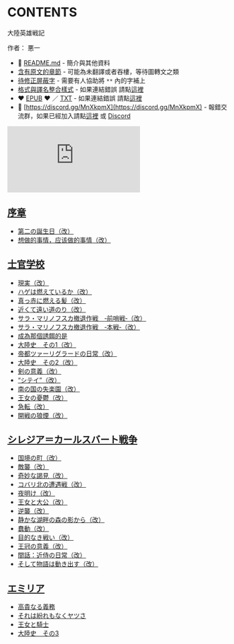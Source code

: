 # CONTENTS

大陸英雄戦記  

作者： 悪一  



- :closed_book: [README.md](README.md) - 簡介與其他資料
- [含有原文的章節](ja.md) - 可能為未翻譯或者吞樓，等待圖轉文之類
- [待修正屏蔽字](%E5%BE%85%E4%BF%AE%E6%AD%A3%E5%B1%8F%E8%94%BD%E5%AD%97.md) - 需要有人協助將 `**` 內的字補上
- [格式與譯名整合樣式](https://github.com/bluelovers/node-novel/blob/master/lib/locales/%E5%A4%A7%E9%99%B8%E8%8B%B1%E9%9B%84%E6%88%A6%E8%A8%98.ts) - 如果連結錯誤 請點[這裡](https://github.com/bluelovers/node-novel/blob/master/lib/locales/)
-  :heart: [EPUB](https://gitlab.com/demonovel/epub-txt/blob/master/syosetu_out/%E5%A4%A7%E9%99%B8%E8%8B%B1%E9%9B%84%E6%88%A6%E8%A8%98.epub) :heart:  ／ [TXT](https://gitlab.com/demonovel/epub-txt/blob/master/syosetu_out/out/%E5%A4%A7%E9%99%B8%E8%8B%B1%E9%9B%84%E6%88%A6%E8%A8%98.out.txt) - 如果連結錯誤 請點[這裡](https://gitlab.com/demonovel/epub-txt/blob/master/syosetu_out/syosetu_out)
- :mega: [https://discord.gg/MnXkpmX](https://discord.gg/MnXkpmX) - 報錯交流群，如果已經加入請點[這裡](https://discordapp.com/channels/467794087769014273/467794088285175809) 或 [Discord](https://discordapp.com/channels/@me)


![導航目錄](https://chart.apis.google.com/chart?cht=qr&chs=150x150&chl=https://gitlab.com/novel-group/txt-source/blob/master/syosetu_out/大陸英雄戦記/導航目錄.md "導航目錄")




## [序章](00000_%E5%BA%8F%E7%AB%A0)

- [第二の誕生日（改）](00000_%E5%BA%8F%E7%AB%A0/00010_%E7%AC%AC%E4%BA%8C%E3%81%AE%E8%AA%95%E7%94%9F%E6%97%A5%EF%BC%88%E6%94%B9%EF%BC%89.txt)
- [想做的事情，应该做的事情（改）](00000_%E5%BA%8F%E7%AB%A0/00020_%E6%83%B3%E5%81%9A%E7%9A%84%E4%BA%8B%E6%83%85%EF%BC%8C%E5%BA%94%E8%AF%A5%E5%81%9A%E7%9A%84%E4%BA%8B%E6%83%85%EF%BC%88%E6%94%B9%EF%BC%89.txt)


## [士官学校](00010_%E5%A3%AB%E5%AE%98%E5%AD%A6%E6%A0%A1)

- [現実（改）](00010_%E5%A3%AB%E5%AE%98%E5%AD%A6%E6%A0%A1/00010_%E7%8F%BE%E5%AE%9F%EF%BC%88%E6%94%B9%EF%BC%89.txt)
- [ハゲは燃えているか（改）](00010_%E5%A3%AB%E5%AE%98%E5%AD%A6%E6%A0%A1/00020_%E3%83%8F%E3%82%B2%E3%81%AF%E7%87%83%E3%81%88%E3%81%A6%E3%81%84%E3%82%8B%E3%81%8B%EF%BC%88%E6%94%B9%EF%BC%89.txt)
- [真っ赤に燃える髪（改）](00010_%E5%A3%AB%E5%AE%98%E5%AD%A6%E6%A0%A1/00030_%E7%9C%9F%E3%81%A3%E8%B5%A4%E3%81%AB%E7%87%83%E3%81%88%E3%82%8B%E9%AB%AA%EF%BC%88%E6%94%B9%EF%BC%89.txt)
- [近くて遠い道のり（改）](00010_%E5%A3%AB%E5%AE%98%E5%AD%A6%E6%A0%A1/00040_%E8%BF%91%E3%81%8F%E3%81%A6%E9%81%A0%E3%81%84%E9%81%93%E3%81%AE%E3%82%8A%EF%BC%88%E6%94%B9%EF%BC%89.txt)
- [サラ・マリノフスカ撤退作戦　‐前哨戦‐（改）](00010_%E5%A3%AB%E5%AE%98%E5%AD%A6%E6%A0%A1/00050_%E3%82%B5%E3%83%A9%E3%83%BB%E3%83%9E%E3%83%AA%E3%83%8E%E3%83%95%E3%82%B9%E3%82%AB%E6%92%A4%E9%80%80%E4%BD%9C%E6%88%A6%E3%80%80%E2%80%90%E5%89%8D%E5%93%A8%E6%88%A6%E2%80%90%EF%BC%88%E6%94%B9%EF%BC%89.txt)
- [サラ・マリノフスカ撤退作戦　‐本戦‐（改）](00010_%E5%A3%AB%E5%AE%98%E5%AD%A6%E6%A0%A1/00060_%E3%82%B5%E3%83%A9%E3%83%BB%E3%83%9E%E3%83%AA%E3%83%8E%E3%83%95%E3%82%B9%E3%82%AB%E6%92%A4%E9%80%80%E4%BD%9C%E6%88%A6%E3%80%80%E2%80%90%E6%9C%AC%E6%88%A6%E2%80%90%EF%BC%88%E6%94%B9%EF%BC%89.txt)
- [成為那個誘餌的是](00010_%E5%A3%AB%E5%AE%98%E5%AD%A6%E6%A0%A1/00070_%E6%88%90%E7%82%BA%E9%82%A3%E5%80%8B%E8%AA%98%E9%A4%8C%E7%9A%84%E6%98%AF.txt)
- [大陸史　その1（改）](00010_%E5%A3%AB%E5%AE%98%E5%AD%A6%E6%A0%A1/00080_%E5%A4%A7%E9%99%B8%E5%8F%B2%E3%80%80%E3%81%9D%E3%81%AE1%EF%BC%88%E6%94%B9%EF%BC%89.txt)
- [帝都ツァーリグラードの日常（改）](00010_%E5%A3%AB%E5%AE%98%E5%AD%A6%E6%A0%A1/00090_%E5%B8%9D%E9%83%BD%E3%83%84%E3%82%A1%E3%83%BC%E3%83%AA%E3%82%B0%E3%83%A9%E3%83%BC%E3%83%89%E3%81%AE%E6%97%A5%E5%B8%B8%EF%BC%88%E6%94%B9%EF%BC%89.txt)
- [大陸史　その2（改）](00010_%E5%A3%AB%E5%AE%98%E5%AD%A6%E6%A0%A1/00100_%E5%A4%A7%E9%99%B8%E5%8F%B2%E3%80%80%E3%81%9D%E3%81%AE2%EF%BC%88%E6%94%B9%EF%BC%89.txt)
- [剣の意義（改）](00010_%E5%A3%AB%E5%AE%98%E5%AD%A6%E6%A0%A1/00110_%E5%89%A3%E3%81%AE%E6%84%8F%E7%BE%A9%EF%BC%88%E6%94%B9%EF%BC%89.txt)
- [“シテイ”（改）](00010_%E5%A3%AB%E5%AE%98%E5%AD%A6%E6%A0%A1/00120_%E2%80%9C%E3%82%B7%E3%83%86%E3%82%A4%E2%80%9D%EF%BC%88%E6%94%B9%EF%BC%89.txt)
- [南の国の失楽園（改）](00010_%E5%A3%AB%E5%AE%98%E5%AD%A6%E6%A0%A1/00130_%E5%8D%97%E3%81%AE%E5%9B%BD%E3%81%AE%E5%A4%B1%E6%A5%BD%E5%9C%92%EF%BC%88%E6%94%B9%EF%BC%89.txt)
- [王女の憂鬱（改）](00010_%E5%A3%AB%E5%AE%98%E5%AD%A6%E6%A0%A1/00140_%E7%8E%8B%E5%A5%B3%E3%81%AE%E6%86%82%E9%AC%B1%EF%BC%88%E6%94%B9%EF%BC%89.txt)
- [急転（改）](00010_%E5%A3%AB%E5%AE%98%E5%AD%A6%E6%A0%A1/00150_%E6%80%A5%E8%BB%A2%EF%BC%88%E6%94%B9%EF%BC%89.txt)
- [開戦の狼煙（改）](00010_%E5%A3%AB%E5%AE%98%E5%AD%A6%E6%A0%A1/00160_%E9%96%8B%E6%88%A6%E3%81%AE%E7%8B%BC%E7%85%99%EF%BC%88%E6%94%B9%EF%BC%89.txt)


## [シレジア＝カールスバート戦争](00020_%E3%82%B7%E3%83%AC%E3%82%B8%E3%82%A2%EF%BC%9D%E3%82%AB%E3%83%BC%E3%83%AB%E3%82%B9%E3%83%90%E3%83%BC%E3%83%88%E6%88%A6%E4%BA%89)

- [国境の町（改）](00020_%E3%82%B7%E3%83%AC%E3%82%B8%E3%82%A2%EF%BC%9D%E3%82%AB%E3%83%BC%E3%83%AB%E3%82%B9%E3%83%90%E3%83%BC%E3%83%88%E6%88%A6%E4%BA%89/00010_%E5%9B%BD%E5%A2%83%E3%81%AE%E7%94%BA%EF%BC%88%E6%94%B9%EF%BC%89.txt)
- [敵襲（改）](00020_%E3%82%B7%E3%83%AC%E3%82%B8%E3%82%A2%EF%BC%9D%E3%82%AB%E3%83%BC%E3%83%AB%E3%82%B9%E3%83%90%E3%83%BC%E3%83%88%E6%88%A6%E4%BA%89/00020_%E6%95%B5%E8%A5%B2%EF%BC%88%E6%94%B9%EF%BC%89.txt)
- [奇妙な謁見（改）](00020_%E3%82%B7%E3%83%AC%E3%82%B8%E3%82%A2%EF%BC%9D%E3%82%AB%E3%83%BC%E3%83%AB%E3%82%B9%E3%83%90%E3%83%BC%E3%83%88%E6%88%A6%E4%BA%89/00030_%E5%A5%87%E5%A6%99%E3%81%AA%E8%AC%81%E8%A6%8B%EF%BC%88%E6%94%B9%EF%BC%89.txt)
- [コバリ北の遭遇戦（改）](00020_%E3%82%B7%E3%83%AC%E3%82%B8%E3%82%A2%EF%BC%9D%E3%82%AB%E3%83%BC%E3%83%AB%E3%82%B9%E3%83%90%E3%83%BC%E3%83%88%E6%88%A6%E4%BA%89/00040_%E3%82%B3%E3%83%90%E3%83%AA%E5%8C%97%E3%81%AE%E9%81%AD%E9%81%87%E6%88%A6%EF%BC%88%E6%94%B9%EF%BC%89.txt)
- [夜明け（改）](00020_%E3%82%B7%E3%83%AC%E3%82%B8%E3%82%A2%EF%BC%9D%E3%82%AB%E3%83%BC%E3%83%AB%E3%82%B9%E3%83%90%E3%83%BC%E3%83%88%E6%88%A6%E4%BA%89/00050_%E5%A4%9C%E6%98%8E%E3%81%91%EF%BC%88%E6%94%B9%EF%BC%89.txt)
- [王女と大公（改）](00020_%E3%82%B7%E3%83%AC%E3%82%B8%E3%82%A2%EF%BC%9D%E3%82%AB%E3%83%BC%E3%83%AB%E3%82%B9%E3%83%90%E3%83%BC%E3%83%88%E6%88%A6%E4%BA%89/00060_%E7%8E%8B%E5%A5%B3%E3%81%A8%E5%A4%A7%E5%85%AC%EF%BC%88%E6%94%B9%EF%BC%89.txt)
- [逆襲（改）](00020_%E3%82%B7%E3%83%AC%E3%82%B8%E3%82%A2%EF%BC%9D%E3%82%AB%E3%83%BC%E3%83%AB%E3%82%B9%E3%83%90%E3%83%BC%E3%83%88%E6%88%A6%E4%BA%89/00070_%E9%80%86%E8%A5%B2%EF%BC%88%E6%94%B9%EF%BC%89.txt)
- [静かな湖畔の森の影から（改）](00020_%E3%82%B7%E3%83%AC%E3%82%B8%E3%82%A2%EF%BC%9D%E3%82%AB%E3%83%BC%E3%83%AB%E3%82%B9%E3%83%90%E3%83%BC%E3%83%88%E6%88%A6%E4%BA%89/00080_%E9%9D%99%E3%81%8B%E3%81%AA%E6%B9%96%E7%95%94%E3%81%AE%E6%A3%AE%E3%81%AE%E5%BD%B1%E3%81%8B%E3%82%89%EF%BC%88%E6%94%B9%EF%BC%89.txt)
- [蠢動（改）](00020_%E3%82%B7%E3%83%AC%E3%82%B8%E3%82%A2%EF%BC%9D%E3%82%AB%E3%83%BC%E3%83%AB%E3%82%B9%E3%83%90%E3%83%BC%E3%83%88%E6%88%A6%E4%BA%89/00090_%E8%A0%A2%E5%8B%95%EF%BC%88%E6%94%B9%EF%BC%89.txt)
- [目的なき戦い（改）](00020_%E3%82%B7%E3%83%AC%E3%82%B8%E3%82%A2%EF%BC%9D%E3%82%AB%E3%83%BC%E3%83%AB%E3%82%B9%E3%83%90%E3%83%BC%E3%83%88%E6%88%A6%E4%BA%89/00100_%E7%9B%AE%E7%9A%84%E3%81%AA%E3%81%8D%E6%88%A6%E3%81%84%EF%BC%88%E6%94%B9%EF%BC%89.txt)
- [王冠の意義（改）](00020_%E3%82%B7%E3%83%AC%E3%82%B8%E3%82%A2%EF%BC%9D%E3%82%AB%E3%83%BC%E3%83%AB%E3%82%B9%E3%83%90%E3%83%BC%E3%83%88%E6%88%A6%E4%BA%89/00110_%E7%8E%8B%E5%86%A0%E3%81%AE%E6%84%8F%E7%BE%A9%EF%BC%88%E6%94%B9%EF%BC%89.txt)
- [間話：近侍の日常（改）](00020_%E3%82%B7%E3%83%AC%E3%82%B8%E3%82%A2%EF%BC%9D%E3%82%AB%E3%83%BC%E3%83%AB%E3%82%B9%E3%83%90%E3%83%BC%E3%83%88%E6%88%A6%E4%BA%89/00120_%E9%96%93%E8%A9%B1%EF%BC%9A%E8%BF%91%E4%BE%8D%E3%81%AE%E6%97%A5%E5%B8%B8%EF%BC%88%E6%94%B9%EF%BC%89.txt)
- [そして物語は動き出す（改）](00020_%E3%82%B7%E3%83%AC%E3%82%B8%E3%82%A2%EF%BC%9D%E3%82%AB%E3%83%BC%E3%83%AB%E3%82%B9%E3%83%90%E3%83%BC%E3%83%88%E6%88%A6%E4%BA%89/00130_%E3%81%9D%E3%81%97%E3%81%A6%E7%89%A9%E8%AA%9E%E3%81%AF%E5%8B%95%E3%81%8D%E5%87%BA%E3%81%99%EF%BC%88%E6%94%B9%EF%BC%89.txt)


## [エミリア](00030_%E3%82%A8%E3%83%9F%E3%83%AA%E3%82%A2)

- [高貴なる義務](00030_%E3%82%A8%E3%83%9F%E3%83%AA%E3%82%A2/00010_%E9%AB%98%E8%B2%B4%E3%81%AA%E3%82%8B%E7%BE%A9%E5%8B%99.txt)
- [それは紛れもなくヤツさ](00030_%E3%82%A8%E3%83%9F%E3%83%AA%E3%82%A2/00020_%E3%81%9D%E3%82%8C%E3%81%AF%E7%B4%9B%E3%82%8C%E3%82%82%E3%81%AA%E3%81%8F%E3%83%A4%E3%83%84%E3%81%95.txt)
- [王女と騎士](00030_%E3%82%A8%E3%83%9F%E3%83%AA%E3%82%A2/00030_%E7%8E%8B%E5%A5%B3%E3%81%A8%E9%A8%8E%E5%A3%AB.txt)
- [大陸史　その3](00030_%E3%82%A8%E3%83%9F%E3%83%AA%E3%82%A2/00040_%E5%A4%A7%E9%99%B8%E5%8F%B2%E3%80%80%E3%81%9D%E3%81%AE3.txt)


